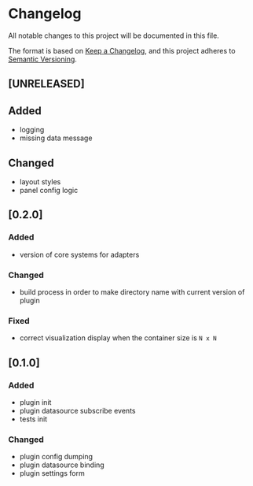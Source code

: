 # Changelog

All notable changes to this project will be documented in this file.

The format is based on [Keep a Changelog](https://keepachangelog.com/en/1.0.0/),
and this project adheres to [Semantic Versioning](https://semver.org/spec/v2.0.0.html).

## [UNRELEASED]

## Added
- logging
- missing data message

## Changed
- layout styles
- panel config logic

## [0.2.0]

### Added
- version of core systems for adapters

### Changed
- build process in order to make directory name with current version of plugin

### Fixed
- correct visualization display when the container size is `N x N`

## [0.1.0]

### Added
- plugin init
- plugin datasource subscribe events
- tests init

### Changed
- plugin config dumping
- plugin datasource binding
- plugin settings form
